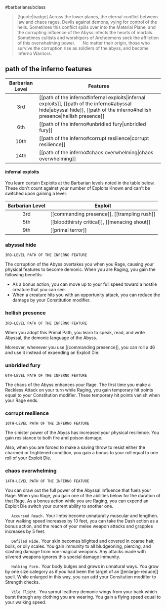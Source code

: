 #barbariansubclass

> [!quote|badge] 
> Across the lower planes, the eternal conflict between law and chaos rages. Devils against demons, vying for control of the hells. Sometimes this conflict spills over into the Material Plane, and the corrupting influence of the Abyss infects the hearts of mortals. Sometimes cultists and worshipers of Archdemons seek the affliction of this overwhelming power.
> $\quad$ 
> No matter their origin, those who survive the corruption rise as soldiers of the abyss, and become Inferno Warriors.
## path of the inferno features
| **Barbarian Level** | **Features**                                                                                                                                                                 |
| :-----------------: | ---------------------------------------------------------------------------------------------------------------------------------------------------------------------------- |
|         3rd         | [[path of the inferno#infernal exploits\|infernal exploits]], [[path of the inferno#abyssal hide\|abyssal hide]], [[path of the inferno#hellish presence\|hellish presence]] |
|         6th         | [[path of the inferno#unbridled fury\|unbridled fury]]                                                                                                                       |
|        10th         | [[path of the inferno#corrupt resilience\|corrupt resilience]]                                                                                                               |
|        14th         | [[path of the inferno#chaos overwhelming\|chaos overwhelming]]                                                                                                               |
#### infernal exploits
You learn certain Exploits at the Barbarian levels noted in the table below. These don't count against your number of Exploits Known and can't be switched upon gaining a level.

| **Barbarian Level** | **Exploit**                                   |
| :-----------------: | --------------------------------------------- |
|         3rd         | [[commanding presence]], [[trampling rush]]   |
|         5th         | [[bloodthirsty critical]], [[menacing shout]] |
|         9th         | [[primal terror]]                             |

### abyssal hide
`3RD-LEVEL PATH OF THE INFERNO FEATURE`

The corruption of the Abyss overtakes you when you Rage, causing your physical features to become demonic. When you are Raging, you gain the following benefits:
- As a bonus action, you can move up to your full speed toward a hostile creature that you can see.
- When a creature hits you with an opportunity attack, you can reduce the damage by your Constitution modifier. 
### hellish presence
`3RD-LEVEL PATH OF THE INFERNO FEATURE`

When you adopt this Primal Path, you learn to speak, read, and write Abyssal, the demonic language of the Abyss.

Moreover, whenever you use [[commanding presence]], you can roll a d6 and use it instead of expending an Exploit Die.
### unbridled fury
`6TH-LEVEL PATH OF THE INFERNO FEATURE`

The chaos of the Abyss enhances your Rage. The first time you make a Reckless Attack on your turn while Raging, you gain temporary hit points equal to your Constitution modifier. These temporary hit points vanish when your Rage ends.
### corrupt resilience
`10TH-LEVEL PATH OF THE INFERNO FEATURE`

The sinister power of the Abyss has increased your physical resilience. You gain resistance to both fire and poison damage.

Also, when you are forced to make a saving throw to resist either the charmed or frightened condition, you gain a bonus to your roll equal to one roll of your Exploit Die.
### chaos overwhelming
`14TH-LEVEL PATH OF THE INFERNO FEATURE`

You can draw out the full power of the Abyssal influence that fuels your Rage. When you Rage, you gain one of the abilities below for the duration of that Rage. As a bonus action while you are Raging, you can expend an Exploit Die switch your current ability to another one.

$\quad$ `Accursed Reach.` Your limbs become unnaturally muscular and lengthen. Your walking speed increases by 10 feet, you can take the Dash action as a bonus action, and the reach of your melee weapon attacks and grapples increases by 5 feet.

$\quad$ `Defiled Hide.` Your skin becomes blighted and covered in coarse hair, boils, or oily scales. You gain immunity to all bludgeoning, piercing, and slashing damage from non-magical weapons. Any attacks made with silvered weapons ignores this special damage immunity.

$\quad$ `Hulking Form.` Your body bulges and grows in unnatural ways. You grow by one size category as if you had been the target of an [[enlarge-reduce]] spell. While enlarged in this way, you can add your Consitution modifier to Strength checks.

$\quad$ `Vile Flight.` You sprout leathery demonic wings from your back which burst through any clothing you are wearing. You gain a flying speed equal to your walking speed.